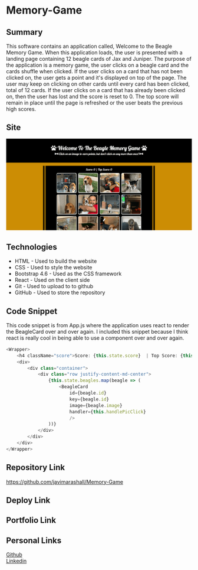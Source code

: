 # Memory-Game

## Summary 
This software contains an application called, Welcome to the Beagle Memory Game. When this application loads, the user is presented with a landing page containing 12 beagle cards of Jax and Juniper. The purpose of the application is a memory game, the user clicks on a beagle card and the cards shuffle when clicked. If the user clicks on a card that has not been clicked on, the user gets a point and it's displayed on top of the page. The user may keep on clicking on other cards until every card has been clicked, total of 12 cards. If the user clicks on a card that has already been clicked on, then the user has lost and the score is reset to 0. The top score will remain in place until the page is refreshed or the user beats the previous high scores.

## Site
![Site](./memoryapp/assets/site.gif)

## Technologies
* HTML - Used to build the website
* CSS - Used to style the website
* Bootstrap 4.6 - Used as the CSS framework 
* React - Used on the client side
* Git - Used to upload to to github
* GitHub - Used to store the repository
## Code Snippet
This code snippet is from App.js where the application uses react to render the BeagleCard over and over again. I included this snippet because I think react is really cool in being able to use a component over and over again.

```javascript
<Wrapper>
    <h4 className="score">Score: {this.state.score}  | Top Score: {this.state.topScore} </h4>
    <div>
        <div class="container">
            <div class="row justify-content-md-center">
                {this.state.beagles.map(beagle => (
                    <BeagleCard
                        id={beagle.id}
                        key={beagle.id}
                        image={beagle.image}
                        handler={this.handlePicClick}
                        />
                ))}
            </div>
        </div>
    </div>
</Wrapper>
```
## Repository Link
https://github.com/javimarashall/Memory-Game

## Deploy Link


## Portfolio Link


## Personal Links
[Github](https://github.com/javimarashall)<br>
[Linkedin](https://www.linkedin.com/in/javier-mondragon-7b471719b/)